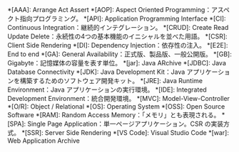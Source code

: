 <!-- markdownlint-disable-file MD041 -->
<!-- 省略語の用語集として使用します。 -->
*[AAA]: Arrange Act Assert
*[AOP]: Aspect Oriented Programming：アスペクト指向プログラミング。
*[API]: Application Programming Interface
*[CI]: Continuous Integration：継続的インテグレーション。
*[CRUD]: Create Read Update Delete：永続性の4つの基本機能のイニシャルを並べた用語。
*[CSR]: Client Side Rendering
*[DI]: Dependency Injection：依存性の注入。
*[E2E]: End to end
*[GA]: General Availability：正式版、製品版、一般公開版。
*[GB]: Gigabyte：記憶媒体の容量を表す単位。
*[jar]: Java ARchive
*[JDBC]: Java Database Connectivity
*[JDK]: Java Development Kit：Java アプリケーションを構築するためのソフトウェア開発キット。
*[JRE]: Java Runtime Environment：Java アプリケーションの実行環境。
*[IDE]: Integrated Development Environment：統合開発環境。
*[MVC]: Model-View-Controller
*[O/R]: Object / Relational
*[OS]: Operating System
*[OSS]: Open Source Software
*[RAM]: Random Access Memory：「メモリ」とも表現される。
*[SPA]: Single Page Application：単一ページアプリケーション。CSR の実装方式。
*[SSR]: Server Side Rendering
*[VS Code]: Visual Studio Code
*[war]: Web Application Archive
